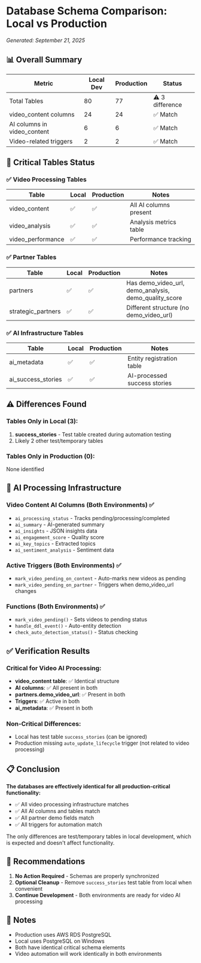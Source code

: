 # Database Schema Comparison: Local vs Production
*Generated: September 21, 2025*

## 📊 Overall Summary

| Metric | Local Dev | Production | Status |
|--------|-----------|------------|--------|
| Total Tables | 80 | 77 | ⚠️ 3 difference |
| video_content columns | 24 | 24 | ✅ Match |
| AI columns in video_content | 6 | 6 | ✅ Match |
| Video-related triggers | 2 | 2 | ✅ Match |

## 🎯 Critical Tables Status

### ✅ Video Processing Tables
| Table | Local | Production | Notes |
|-------|-------|------------|-------|
| video_content | ✅ | ✅ | All AI columns present |
| video_analysis | ✅ | ✅ | Analysis metrics table |
| video_performance | ✅ | ✅ | Performance tracking |

### ✅ Partner Tables
| Table | Local | Production | Notes |
|-------|-------|------------|-------|
| partners | ✅ | ✅ | Has demo_video_url, demo_analysis, demo_quality_score |
| strategic_partners | ✅ | ✅ | Different structure (no demo_video_url) |

### ✅ AI Infrastructure Tables
| Table | Local | Production | Notes |
|-------|-------|------------|-------|
| ai_metadata | ✅ | ✅ | Entity registration table |
| ai_success_stories | ✅ | ✅ | AI-processed success stories |

## ⚠️ Differences Found

### Tables Only in Local (3):
1. **success_stories** - Test table created during automation testing
2. Likely 2 other test/temporary tables

### Tables Only in Production (0):
None identified

## 🤖 AI Processing Infrastructure

### Video Content AI Columns (Both Environments) ✅
- `ai_processing_status` - Tracks pending/processing/completed
- `ai_summary` - AI-generated summary
- `ai_insights` - JSON insights data
- `ai_engagement_score` - Quality score
- `ai_key_topics` - Extracted topics
- `ai_sentiment_analysis` - Sentiment data

### Active Triggers (Both Environments) ✅
- `mark_video_pending_on_content` - Auto-marks new videos as pending
- `mark_video_pending_on_partner` - Triggers when demo_video_url changes

### Functions (Both Environments) ✅
- `mark_video_pending()` - Sets videos to pending status
- `handle_ddl_event()` - Auto-entity detection
- `check_auto_detection_status()` - Status checking

## ✅ Verification Results

### Critical for Video AI Processing:
- **video_content table**: ✅ Identical structure
- **AI columns**: ✅ All present in both
- **partners.demo_video_url**: ✅ Present in both
- **Triggers**: ✅ Active in both
- **ai_metadata**: ✅ Present in both

### Non-Critical Differences:
- Local has test table `success_stories` (can be ignored)
- Production missing `auto_update_lifecycle` trigger (not related to video processing)

## 📋 Conclusion

**The databases are effectively identical for all production-critical functionality:**
- ✅ All video processing infrastructure matches
- ✅ All AI columns and tables match
- ✅ All partner demo fields match
- ✅ All triggers for automation match

The only differences are test/temporary tables in local development, which is expected and doesn't affect functionality.

## 🔧 Recommendations

1. **No Action Required** - Schemas are properly synchronized
2. **Optional Cleanup** - Remove `success_stories` test table from local when convenient
3. **Continue Development** - Both environments are ready for video AI processing

## 📝 Notes
- Production uses AWS RDS PostgreSQL
- Local uses PostgreSQL on Windows
- Both have identical critical schema elements
- Video automation will work identically in both environments